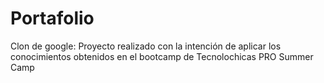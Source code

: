 # Portafolio
Clon de google: Proyecto realizado con la intención de aplicar los conocimientos obtenidos en el bootcamp de Tecnolochicas PRO Summer Camp

